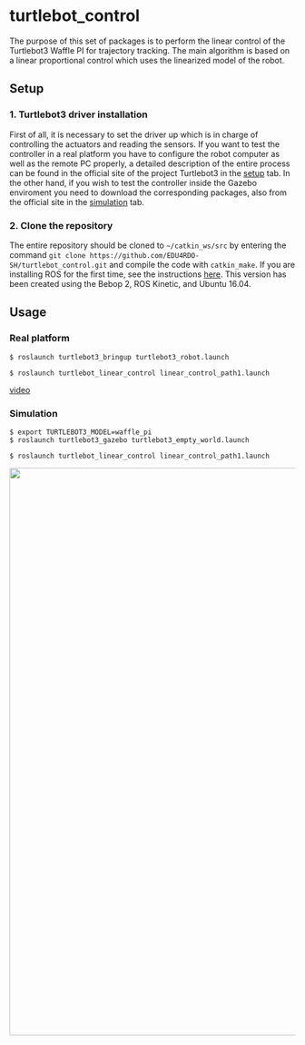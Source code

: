 # turtlebot_control
The purpose of this set of packages is to perform the linear control of the Turtlebot3 Waffle PI for trajectory tracking. The main algorithm is based on a linear proportional control which uses the linearized model of the robot.  


## Setup

### 1. Turtlebot3 driver installation
First of all, it is necessary to set the driver up which is in charge of controlling the actuators and reading the sensors. If you want to test the controller in a real platform you have to configure the robot computer as well as the remote PC properly, a detailed description of the entire process can be found in the official site of the project Turtlebot3 in the [setup](https://emanual.robotis.com/docs/en/platform/turtlebot3/setup/#setup) tab. In the other hand, if you wish to test the controller inside the Gazebo enviroment you need to download the corresponding packages, also from the official site in the [simulation](https://emanual.robotis.com/docs/en/platform/turtlebot3/simulation/#ros-1-simulation) tab.


### 2. Clone the repository
The entire repository should be cloned to ```~/catkin_ws/src``` by entering the command ```git clone https://github.com/EDU4RDO-SH/turtlebot_control.git``` and compile the code with ```catkin_make```. If you are installing ROS for the first time, see the instructions [here](https://wiki.ros.org/kinetic/Installation/Ubuntu). This version has been created using the Bebop 2, ROS Kinetic, and Ubuntu 16.04.



## Usage

### Real platform

```
$ roslaunch turtlebot3_bringup turtlebot3_robot.launch
```


```
$ roslaunch turtlebot_linear_control linear_control_path1.launch
```

[video](https://www.youtube.com/watch?v=gjtTbT0YgIY)



### Simulation

```
$ export TURTLEBOT3_MODEL=waffle_pi
$ roslaunch turtlebot3_gazebo turtlebot3_empty_world.launch
```

```
$ roslaunch turtlebot_linear_control linear_control_path1.launch
```



<p align="center"><img src="https://i.imgur.com/fLj2PQn.png" width="1000" /></p>
